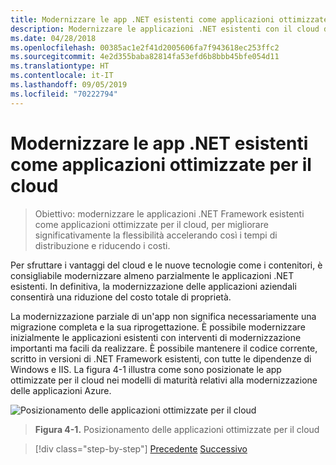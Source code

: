 ```yaml
---
title: Modernizzare le app .NET esistenti come applicazioni ottimizzate per il cloud
description: Modernizzare le applicazioni .NET esistenti con il cloud di Azure e i contenitori di Windows.
ms.date: 04/28/2018
ms.openlocfilehash: 00385ac1e2f41d2005606fa7f943618ec253ffc2
ms.sourcegitcommit: 4e2d355baba82814fa53efd6b8bbb45bfe054d11
ms.translationtype: HT
ms.contentlocale: it-IT
ms.lasthandoff: 09/05/2019
ms.locfileid: "70222794"
---
```

# <a name="modernize-existing-net-apps-to-cloud-optimized-applications"></a>Modernizzare le app .NET esistenti come applicazioni ottimizzate per il cloud

> Obiettivo: modernizzare le applicazioni .NET Framework esistenti come applicazioni ottimizzate per il cloud, per migliorare significativamente la flessibilità accelerando così i tempi di distribuzione e riducendo i costi.

Per sfruttare i vantaggi del cloud e le nuove tecnologie come i contenitori, è consigliabile modernizzare almeno parzialmente le applicazioni .NET esistenti. In definitiva, la modernizzazione delle applicazioni aziendali consentirà una riduzione del costo totale di proprietà.

La modernizzazione parziale di un'app non significa necessariamente una migrazione completa e la sua riprogettazione. È possibile modernizzare inizialmente le applicazioni esistenti con interventi di modernizzazione importanti ma facili da realizzare. È possibile mantenere il codice corrente, scritto in versioni di .NET Framework esistenti, con tutte le dipendenze di Windows e IIS. La figura 4-1 illustra come sono posizionate le app ottimizzate per il cloud nei modelli di maturità relativi alla modernizzazione delle applicazioni Azure.

![Posizionamento delle applicazioni ottimizzate per il cloud](./media/image1.png)

> **Figura 4-1.** Posizionamento delle applicazioni ottimizzate per il cloud

>[!div class="step-by-step"]
>[Precedente](../migrate-your-relational-databases-to-azure.md)
>[Successivo](reasons-to-modernize-existing-net-apps-to-cloud-optimized-applications.md)
